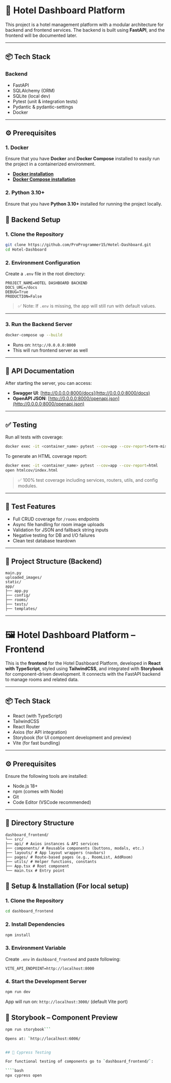 # 🏨 Hotel Dashboard Platform

This project is a hotel management platform with a modular architecture for backend and frontend services. The backend is built using **FastAPI**, and the frontend will be documented later.

---

## 📦 Tech Stack

### Backend

- FastAPI
- SQLAlchemy (ORM)
- SQLite (local dev)
- Pytest (unit & integration tests)
- Pydantic & pydantic-settings
- Docker

---

## ⚙️ Prerequisites

### 1. **Docker**

Ensure that you have **Docker** and **Docker Compose** installed to easily run the project in a containerized environment.

- **[Docker installation](https://docs.docker.com/get-docker/)**
- **[Docker Compose installation](https://docs.docker.com/compose/install/)**

### 2. **Python 3.10+**

Ensure that you have **Python 3.10+** installed for running the project locally.

## 🚀 Backend Setup

### 1. Clone the Repository

```bash
git clone https://github.com/ProProgrammer15/Hotel-Dashboard.git
cd Hotel-Dashboard
```

### 2. Environment Configuration

Create a `.env` file in the root directory:

```env
PROJECT_NAME=HOTEL DASHBOARD BACKEND
DOCS_URL=/docs
DEBUG=True
PRODUCTION=False
```

> ✅ Note: If `.env` is missing, the app will still run with default values.

---

### 3. Run the Backend Server

```bash
docker-compose up --build
```

- Runs on: `http://0.0.0.0:8000`
- This will run frontend server as well

---

## 📘 API Documentation

After starting the server, you can access:

- **Swagger UI**: [http://0.0.0.0:8000/docs](http://0.0.0.0:8000/docs)
- **OpenAPI JSON**: [http://0.0.0.0:8000/openapi.json](http://0.0.0.0:8000/openapi.json)

---

## ✅ Testing

Run all tests with coverage:

```bash
docker exec -it <container_name> pytest --cov=app --cov-report=term-missing
```

To generate an HTML coverage report:

```bash
docker exec -it <container_name> pytest --cov=app --cov-report=html
open htmlcov/index.html
```

> ✅ 100% test coverage including services, routers, utils, and config modules.

---

## 🧪 Test Features

- Full CRUD coverage for `/rooms` endpoints
- Async file handling for room image uploads
- Validation for JSON and fallback string inputs
- Negative testing for DB and I/O failures
- Clean test database teardown

---

## 📂 Project Structure (Backend)

```
main.py
uploaded_images/
static/
app/
├── app.py
├── config/
├── rooms/
├── tests/
├── templates/
```

---

# 🖼️ Hotel Dashboard Platform – Frontend

This is the **frontend** for the Hotel Dashboard Platform, developed in **React with TypeScript**, styled using **TailwindCSS**, and integrated with **Storybook** for component-driven development. It connects with the FastAPI backend to manage rooms and related data.

---

## 📦 Tech Stack

- React (with TypeScript)
- TailwindCSS
- React Router
- Axios (for API integration)
- Storybook (for UI component development and preview)
- Vite (for fast bundling)

---

## ⚙️ Prerequisites

Ensure the following tools are installed:

- Node.js 18+
- npm (comes with Node)
- Git
- Code Editor (VSCode recommended)

---

## 📘 Directory Structure

```
dashboard_frontend/
└── src/
├── api/ # Axios instances & API services
├── components/ # Reusable components (buttons, modals, etc.)
├── layouts/ # App layout wrappers (navbars)
├── pages/ # Route-based pages (e.g., RoomList, AddRoom)
├── utils/ # Helper functions, constants
├── App.tsx # Root component
└── main.tsx # Entry point
```

## 🚀 Setup & Installation (For local setup)

### 1. Clone the Repository

```bash
cd dashboard_frontend
```

### 2. Install Dependencies

```bash
npm install
```

### 3. Environment Variable

Create `.env` in `dashboard_frontend` and paste following:

`VITE_API_ENDPOINT=http://localhost:8000`

### 4. Start the Development Server

```bash
npm run dev
```

App will run on: `http://localhost:3000/` (default Vite port)

## 🧪 Storybook – Component Preview

`````bash
npm run storybook```

Opens at: `http://localhost:6006/


## 🧪 Cypress Testing

For functional testing of components go to `dashboard_frontend/`:

````bash
npx cypress open
`````
